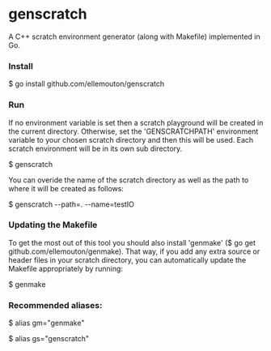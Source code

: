 # genscratch

A C++ scratch environment generator (along with Makefile) implemented in Go.

### Install

$ go install github.com/ellemouton/genscratch

### Run

If no environment variable is set then a scratch playground will be created in the current directory.
Otherwise, set the 'GENSCRATCHPATH' environment variable to your chosen scratch directory and then this will be used.
Each scratch environment will be in its own sub directory.

$ genscratch

You can overide the name of the scratch directory as well as the path to where it will be created as follows:

$ genscratch --path=. --name=testIO

### Updating the Makefile

To get the most out of this tool you should also install 'genmake' ($ go get github.com/ellemouton/genmake). That way, if you add any extra source or header files in your scratch directory, you can automatically update the Makefile appropriately by running:

$ genmake

### Recommended aliases:

$ alias gm="genmake"

$ alias gs="genscratch"
